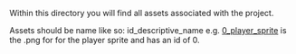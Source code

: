 Within this directory you will find all assets associated with the project.

Assets should be name like so: id_descriptive_name e.g. [0_player_sprite](/sprites/0_player_sprite.png) is the .png for for the player sprite and has an id of 0.